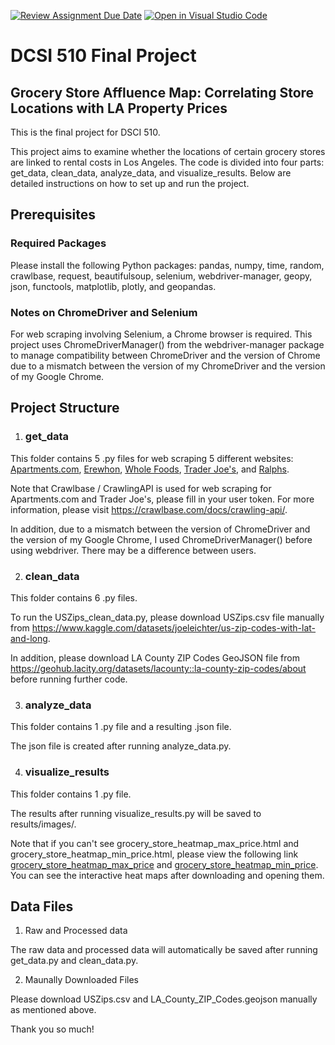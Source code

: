 [![Review Assignment Due Date](https://classroom.github.com/assets/deadline-readme-button-22041afd0340ce965d47ae6ef1cefeee28c7c493a6346c4f15d667ab976d596c.svg)](https://classroom.github.com/a/7A__rrid)
[![Open in Visual Studio Code](https://classroom.github.com/assets/open-in-vscode-2e0aaae1b6195c2367325f4f02e2d04e9abb55f0b24a779b69b11b9e10269abc.svg)](https://classroom.github.com/online_ide?assignment_repo_id=17479245&assignment_repo_type=AssignmentRepo)
# DCSI 510 Final Project 
## Grocery Store Affluence Map: Correlating Store Locations with LA Property Prices

This is the final project for DSCI 510.

This project aims to examine whether the locations of certain grocery stores are linked to rental costs in Los Angeles.
The code is divided into four parts: get_data, clean_data, analyze_data, and visualize_results. Below are detailed instructions on how to set up and run the project.

## Prerequisites
### Required Packages
Please install the following Python packages: pandas, numpy, time, random, crawlbase, request, beautifulsoup, selenium, webdriver-manager, geopy, json, functools, matplotlib, plotly, and geopandas.

### Notes on ChromeDriver and Selenium
For web scraping involving Selenium, a Chrome browser is required. This project uses ChromeDriverManager() from the webdriver-manager package to manage compatibility between ChromeDriver and the version of Chrome due to a mismatch between the version of my ChromeDriver and the version of my Google Chrome.

## Project Structure
1. ### get_data

This folder contains 5 .py files for web scraping 5 different websites: [Apartments.com](https://www.apartments.com/los-angeles-ca/1-bedrooms/), [Erewhon](https://erewhon.com/locations), [Whole Foods](https://www.wholefoodsmarket.com/stores), [Trader Joe's](https://locations.traderjoes.com/ca/los-angeles/), and [Ralphs](https://www.ralphs.com/stores/search?referrer=link_hub&searchText=los%20angeles&selectedPage=1).

Note that Crawlbase / CrawlingAPI is used for web scraping for Apartments.com and Trader Joe's, please fill in your user token. For more information, please visit https://crawlbase.com/docs/crawling-api/. 

In addition, due to a mismatch between the version of ChromeDriver and the version of my Google Chrome, I used ChromeDriverManager() before using webdriver. There may be a difference between users.


2. ### clean_data
   
This folder contains 6 .py files.

To run the USZips_clean_data.py, please download USZips.csv file manually from https://www.kaggle.com/datasets/joeleichter/us-zip-codes-with-lat-and-long.

In addition, please download LA County ZIP Codes GeoJSON file from https://geohub.lacity.org/datasets/lacounty::la-county-zip-codes/about before running further code.


3. ### analyze_data

This folder contains 1 .py file and a resulting .json file.

The json file is created after running analyze_data.py.



4. ### visualize_results
   
This folder contains 1 .py file.

The results after running visualize_results.py will be saved to results/images/. 

Note that if you can't see grocery_store_heatmap_max_price.html and grocery_store_heatmap_min_price.html, please view the following link [grocery_store_heatmap_max_price](https://drive.google.com/uc?id=1YCcC8m_Q0JR1qUcR4VDY7ZHNHn-_Ymbv) and [grocery_store_heatmap_min_price](https://drive.google.com/uc?id=1Ri1xk29L77VATXFKVBTk1id__l2D1SGH). You can see the interactive heat maps after downloading and opening them.

## Data Files
1. Raw and Processed data
   
The raw data and processed data will automatically be saved after running get_data.py and clean_data.py.

2. Maunally Downloaded Files
   
Please download USZips.csv and LA_County_ZIP_Codes.geojson manually as mentioned above.


Thank you so much!
